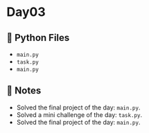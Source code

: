 # Day03

## 📄 Python Files
- `main.py`
- `task.py`
- `main.py`

## 📝 Notes
- Solved the final project of the day: `main.py`.
- Solved a mini challenge of the day: `task.py`.
- Solved the final project of the day: `main.py`.